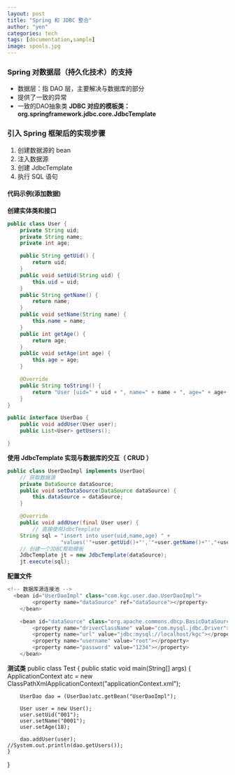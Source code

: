 ```yaml
---
layout: post
title: "Spring 和 JDBC 整合"
author: "yen"
categories: tech
tags: [documentation,sample]
image: spools.jpg
---
```

### Spring 对数据层（持久化技术）的支持
- 数据层：指 DAO 层，主要解决与数据库的部分
- 提供了一致的异常
- 一致的DAO抽象类
**JDBC 对应的模板类：org.springframework.jdbc.core.JdbcTemplate**  

### 引入 Spring 框架后的实现步骤
1. 创建数据源的 bean
2. 注入数据源
3. 创建 JdbcTemplate
4. 执行 SQL 语句

#### 代码示例(添加数据)
**创建实体类和接口**
~~~java
public class User {
	private String uid;
	private String name;
	private int age;

	public String getUid() {
		return uid;
	}
	public void setUid(String uid) {
		this.uid = uid;
	}
	public String getName() {
		return name;
	}
	public void setName(String name) {
		this.name = name;
	}
	public int getAge() {
		return age;
	}
	public void setAge(int age) {
		this.age = age;
	}

	@Override
	public String toString() {
		return "User [uid=" + uid + ", name=" + name + ", age=" + age+ "]";
	}
}
~~~
~~~java
public interface UserDao {
	public void addUser(User user);
	public List<User> getUsers();

}
~~~

**使用 JdbcTemplate 实现与数据库的交互（ CRUD ）**
~~~java
public class UserDaoImpl implements UserDao{
	// 获取数据源
	private DataSource dataSource;
	public void setDataSource(DataSource dataSource) {
		this.dataSource = dataSource;
	}

	@Override
	public void addUser(final User user) {
		// 直接使用JdbcTemplate
    String sql = "insert into user(uid,name,age) " +
                 "values('"+user.getUid()+"','"+user.getName()+"',"+user.getAge()+")";
    // 创建一个JDBC帮助模板
    JdbcTemplate jt = new JdbcTemplate(dataSource);
    jt.execute(sql);
~~~

**配置文件**
~~~java
<!-- 数据库源连接池 -->
  <bean id="UserDaoImpl" class="com.kgc.user.dao.UserDaoImpl">
		<property name="dataSource" ref="dataSource"></property>
	</bean>

	<bean id="dataSource" class="org.apache.commons.dbcp.BasicDataSource">
		<property name="driverClassName" value="com.mysql.jdbc.Driver"></property>
		<property name="url" value="jdbc:mysql://localhost/kgc"></property>
		<property name="username" value="root"></property>
		<property name="password" value="1234"></property>
	</bean>
~~~

**测试类**
public class Test {
	public static void main(String[] args) {
		ApplicationContext atc = new ClassPathXmlApplicationContext("applicationContext.xml");

		UserDao dao = (UserDao)atc.getBean("UserDaoImpl");

		User user = new User();
		user.setUid("001");
		user.setName("0001");
		user.setAge(18);

		dao.addUser(user);
    //System.out.println(dao.getUsers());
	}
}
